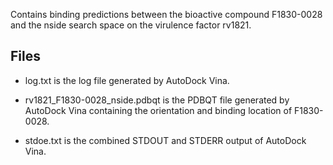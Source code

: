 Contains binding predictions between the bioactive compound F1830-0028 and the nside search space on the virulence factor rv1821.

## Files

- log.txt is the log file generated by AutoDock Vina.

- rv1821_F1830-0028_nside.pdbqt is the PDBQT file generated by AutoDock Vina containing the orientation and binding location of F1830-0028.

- stdoe.txt is the combined STDOUT and STDERR output of AutoDock Vina.

